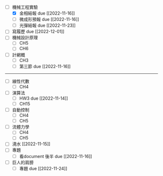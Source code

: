 - [ ] 機械工程實驗
	- [x] 金相結報 due [[2022-11-16]]
	- [ ] 微成形預報 due [[2022-11-16]]
	- [ ] 光彈結報 due [[2022-11-23]]
- [ ] 寫履歷 due [[2022-12-01]]
- [ ] 機械設計原理
	- [ ] CH5
	- [ ] CH6
- [ ] 計網概
	- [ ] CH3
	- [ ] 第三節 due [[2022-11-16]]

---

- [ ] 線性代數
	- [ ] CH4
- [ ] 演算法
	- [ ] HW3 due [[2022-11-14]]
	- [ ] CH15
- [ ] 自動控制
	- [ ] CH4
	- [ ] CH5
- [ ] 流體力學
	- [ ] CH4
	- [ ] CH5
- [ ] 澆水 [[2022-11-15]]
- [ ] 專題
	- [ ] 看document 後半 due [[2022-11-16]]
- [ ] 巨人的肩膀
	- [ ] 專題 due [[2022-11-24]]